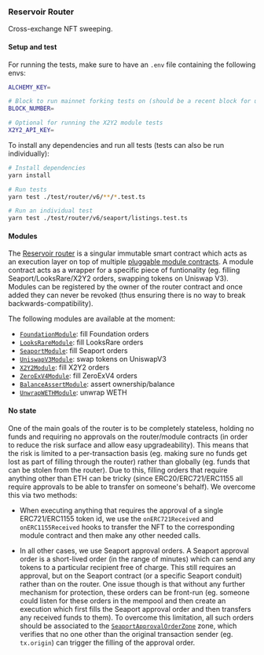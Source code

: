 ### Reservoir Router

Cross-exchange NFT sweeping.

#### Setup and test

For running the tests, make sure to have an `.env` file containing the following envs:

```bash
ALCHEMY_KEY=

# Block to run mainnet forking tests on (should be a recent block for up-to-date results, eg. 15321679)
BLOCK_NUMBER=

# Optional for running the X2Y2 module tests
X2Y2_API_KEY=
```

To install any dependencies and run all tests (tests can also be run individually):

```bash
# Install dependencies
yarn install

# Run tests
yarn test ./test/router/v6/**/*.test.ts

# Run an individual test
yarn test ./test/router/v6/seaport/listings.test.ts
```

#### Modules

The [Reservoir router](../contracts/contracts/router/ReservoirV6_0_0.sol) is a singular immutable smart contract which acts as an execution layer on top of multiple [pluggable module contracts](../contracts/contracts/router/modules/). A module contract acts as a wrapper for a specific piece of funtionality (eg. filling Seaport/LooksRare/X2Y2 orders, swapping tokens on Uniswap V3). Modules can be registered by the owner of the router contract and once added they can never be revoked (thus ensuring there is no way to break backwards-compatibility).

The following modules are available at the moment:

- [`FoundationModule`](../contracts/contracts/router/modules/exchanges/FoundationModule.sol): fill Foundation orders
- [`LooksRareModule`](../contracts/contracts/router/modules/exchanges/LooksRareModule.sol): fill LooksRare orders
- [`SeaportModule`](../contracts/contracts/router/modules/exchanges/SeaportModule.sol): fill Seaport orders
- [`UniswapV3Module`](../contracts/contracts/router/modules/exchanges/UniswapV3Module.sol): swap tokens on UniswapV3
- [`X2Y2Module`](../contracts/contracts/router/modules/exchanges/X2Y2Module.sol): fill X2Y2 orders
- [`ZeroExV4Module`](../contracts/contracts/router/modules/exchanges/ZeroExV4Module.sol): fill ZeroExV4 orders
- [`BalanceAssertModule`](../contracts/contracts/router/modules/BalanceAssertModule.sol): assert ownership/balance
- [`UnwrapWETHModule`](../contracts/contracts/router/modules/BalanceAssertModule.sol): unwrap WETH

#### No state

One of the main goals of the router is to be completely stateless, holding no funds and requiring no approvals on the router/module contracts (in order to reduce the risk surface and allow easy upgradeability). This means that the risk is limited to a per-transaction basis (eg. making sure no funds get lost as part of filling through the router) rather than globally (eg. funds that can be stolen from the router). Due to this, filling orders that require anything other than ETH can be tricky (since ERC20/ERC721/ERC1155 all require approvals to be able to transfer on someone's behalf). We overcome this via two methods:

- When executing anything that requires the approval of a single ERC721/ERC1155 token id, we use the `onERC721Received` and `onERC1155Received` hooks to transfer the NFT to the corresponding module contract and then make any other needed calls.

- In all other cases, we use Seaport approval orders. A Seaport approval order is a short-lived order (in the range of minutes) which can send any tokens to a particular recipient free of charge. This still requires an approval, but on the Seaport contract (or a specific Seaport conduit) rather than on the router. One issue though is that without any further mechanism for protection, these orders can be front-run (eg. someone could listen for these orders in the mempool and then create an execution which first fills the Seaport approval order and then transfers any received funds to them). To overcome this limitation, all such orders should be associated to the [`SeaportApprovalOrderZone`](../contracts/contracts/router/misc/SeaportApprovalOrderZone.sol) zone, which verifies that no one other than the original transaction sender (eg. `tx.origin`) can trigger the filling of the approval order.
